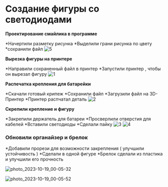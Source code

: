 Создание фигуры со светодиодами
===============================
  
 **Проектирование смайлика в программе**
 
  
*Начертили разметку рисунка
*Выделили грани рисунка по цвету
 *сохранили файл 
![5](https://github.com/ALEXKORNEEV2000/fablab/assets/85906021/2301b7cd-da6e-4437-a201-f145a00c7e0d)


**Вырезка фигуры на принтере**


  *Направили сохраненный файл в принтер
  *Запустили принтер , чтобы он вырезал фигуру
![1](https://github.com/ALEXKORNEEV2000/fablab/assets/85906021/aef72ae0-4a09-47c7-b0f7-06ca050ea2bc)



**Распечатка крепления для батарейки**

*Скачали готовый крипеж
*Сохранили файл
*Загрузили файл на 3D-Принтер
*Принтер распчатал деталь
![2](https://github.com/ALEXKORNEEV2000/fablab/assets/85906021/44539984-21e1-477b-8b72-8d2d46cf9ca6)


**Скрепили крепление и фигуру**

*Закрепили держатель для батареи
*Просверлили отверстия для кабелей
*Вставили светодиоды
*Сделали пайку
![3](https://github.com/ALEXKORNEEV2000/fablab/assets/85906021/72048457-4361-431c-a398-f2163713b9e0)
![4](https://github.com/ALEXKORNEEV2000/fablab/assets/85906021/d4cfc16e-eb43-4dbe-b4d1-3c935d394fbd)

### Обновили органайзер и брелок 
*Добавили прорези для возможности закрепления ( улучшили устойчивость ) 
*Сделали в одной фигуре 
*Брелок сделали из пластика и улучшили его прочность 

![photo_2023-10-19_00-05-32](https://github.com/ALEXKORNEEV2000/fablab/assets/85906021/7a477620-faba-4490-a9b5-fea0bf06713f)

![photo_2023-10-19_00-05-52](https://github.com/ALEXKORNEEV2000/fablab/assets/85906021/03ce502c-7514-4ded-b046-94472ff4ebbc)
